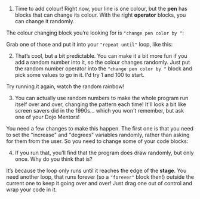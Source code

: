 
1. Time to add colour! Right now, your line is one colour, but the **pen** has blocks that can change its colour. With the right **operator** blocks, you can change it randomly.

 The colour changing block you’re looking for is `"change pen color by "`:

 Grab one of those and put it into your `"repeat until"` loop, like this:


2. That’s cool, but a bit predictable. You can make it a bit more fun if you add a random number into it, so the colour changes randomly. Just put the random number operator into the `"change pen color by "` block and pick some values to go in it. I'd try 1 and 100 to start.

 Try running it again, watch the random rainbow!

3. You can actually use random numbers to make the whole program run itself over and over, changing the pattern each time! It'll look a bit like screen savers did in the 1990s... which you won't remember, but ask one of your Dojo Mentors!

 You need a few changes to make this happen. The first one is that you need to set the "increase" and "degrees" variables randomly, rather than asking for them from the user. So you need to change some of your code blocks:


4. If you run that, you’ll find that the program does draw randomly, but only once. Why do you think that is?

 It’s because the loop only runs until it reaches the edge of the **stage**. You need another loop, that runs forever (so a `"forever"` block then!) outside the current one to keep it going over and over! Just drag one out of control and wrap your code in it.


